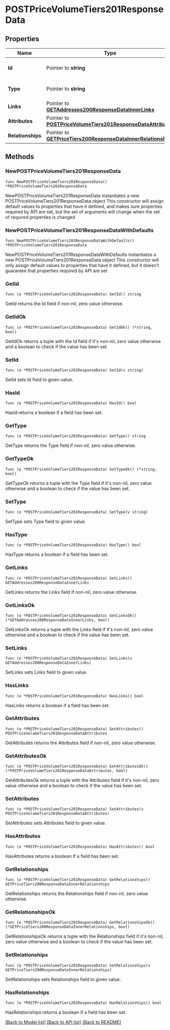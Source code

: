 # POSTPriceVolumeTiers201ResponseData

## Properties

Name | Type | Description | Notes
------------ | ------------- | ------------- | -------------
**Id** | Pointer to **string** | The resource&#39;s id | [optional] 
**Type** | Pointer to **string** | The resource&#39;s type | [optional] 
**Links** | Pointer to [**GETAddresses200ResponseDataInnerLinks**](GETAddresses200ResponseDataInnerLinks.md) |  | [optional] 
**Attributes** | Pointer to [**POSTPriceVolumeTiers201ResponseDataAttributes**](POSTPriceVolumeTiers201ResponseDataAttributes.md) |  | [optional] 
**Relationships** | Pointer to [**GETPriceTiers200ResponseDataInnerRelationships**](GETPriceTiers200ResponseDataInnerRelationships.md) |  | [optional] 

## Methods

### NewPOSTPriceVolumeTiers201ResponseData

`func NewPOSTPriceVolumeTiers201ResponseData() *POSTPriceVolumeTiers201ResponseData`

NewPOSTPriceVolumeTiers201ResponseData instantiates a new POSTPriceVolumeTiers201ResponseData object
This constructor will assign default values to properties that have it defined,
and makes sure properties required by API are set, but the set of arguments
will change when the set of required properties is changed

### NewPOSTPriceVolumeTiers201ResponseDataWithDefaults

`func NewPOSTPriceVolumeTiers201ResponseDataWithDefaults() *POSTPriceVolumeTiers201ResponseData`

NewPOSTPriceVolumeTiers201ResponseDataWithDefaults instantiates a new POSTPriceVolumeTiers201ResponseData object
This constructor will only assign default values to properties that have it defined,
but it doesn't guarantee that properties required by API are set

### GetId

`func (o *POSTPriceVolumeTiers201ResponseData) GetId() string`

GetId returns the Id field if non-nil, zero value otherwise.

### GetIdOk

`func (o *POSTPriceVolumeTiers201ResponseData) GetIdOk() (*string, bool)`

GetIdOk returns a tuple with the Id field if it's non-nil, zero value otherwise
and a boolean to check if the value has been set.

### SetId

`func (o *POSTPriceVolumeTiers201ResponseData) SetId(v string)`

SetId sets Id field to given value.

### HasId

`func (o *POSTPriceVolumeTiers201ResponseData) HasId() bool`

HasId returns a boolean if a field has been set.

### GetType

`func (o *POSTPriceVolumeTiers201ResponseData) GetType() string`

GetType returns the Type field if non-nil, zero value otherwise.

### GetTypeOk

`func (o *POSTPriceVolumeTiers201ResponseData) GetTypeOk() (*string, bool)`

GetTypeOk returns a tuple with the Type field if it's non-nil, zero value otherwise
and a boolean to check if the value has been set.

### SetType

`func (o *POSTPriceVolumeTiers201ResponseData) SetType(v string)`

SetType sets Type field to given value.

### HasType

`func (o *POSTPriceVolumeTiers201ResponseData) HasType() bool`

HasType returns a boolean if a field has been set.

### GetLinks

`func (o *POSTPriceVolumeTiers201ResponseData) GetLinks() GETAddresses200ResponseDataInnerLinks`

GetLinks returns the Links field if non-nil, zero value otherwise.

### GetLinksOk

`func (o *POSTPriceVolumeTiers201ResponseData) GetLinksOk() (*GETAddresses200ResponseDataInnerLinks, bool)`

GetLinksOk returns a tuple with the Links field if it's non-nil, zero value otherwise
and a boolean to check if the value has been set.

### SetLinks

`func (o *POSTPriceVolumeTiers201ResponseData) SetLinks(v GETAddresses200ResponseDataInnerLinks)`

SetLinks sets Links field to given value.

### HasLinks

`func (o *POSTPriceVolumeTiers201ResponseData) HasLinks() bool`

HasLinks returns a boolean if a field has been set.

### GetAttributes

`func (o *POSTPriceVolumeTiers201ResponseData) GetAttributes() POSTPriceVolumeTiers201ResponseDataAttributes`

GetAttributes returns the Attributes field if non-nil, zero value otherwise.

### GetAttributesOk

`func (o *POSTPriceVolumeTiers201ResponseData) GetAttributesOk() (*POSTPriceVolumeTiers201ResponseDataAttributes, bool)`

GetAttributesOk returns a tuple with the Attributes field if it's non-nil, zero value otherwise
and a boolean to check if the value has been set.

### SetAttributes

`func (o *POSTPriceVolumeTiers201ResponseData) SetAttributes(v POSTPriceVolumeTiers201ResponseDataAttributes)`

SetAttributes sets Attributes field to given value.

### HasAttributes

`func (o *POSTPriceVolumeTiers201ResponseData) HasAttributes() bool`

HasAttributes returns a boolean if a field has been set.

### GetRelationships

`func (o *POSTPriceVolumeTiers201ResponseData) GetRelationships() GETPriceTiers200ResponseDataInnerRelationships`

GetRelationships returns the Relationships field if non-nil, zero value otherwise.

### GetRelationshipsOk

`func (o *POSTPriceVolumeTiers201ResponseData) GetRelationshipsOk() (*GETPriceTiers200ResponseDataInnerRelationships, bool)`

GetRelationshipsOk returns a tuple with the Relationships field if it's non-nil, zero value otherwise
and a boolean to check if the value has been set.

### SetRelationships

`func (o *POSTPriceVolumeTiers201ResponseData) SetRelationships(v GETPriceTiers200ResponseDataInnerRelationships)`

SetRelationships sets Relationships field to given value.

### HasRelationships

`func (o *POSTPriceVolumeTiers201ResponseData) HasRelationships() bool`

HasRelationships returns a boolean if a field has been set.


[[Back to Model list]](../README.md#documentation-for-models) [[Back to API list]](../README.md#documentation-for-api-endpoints) [[Back to README]](../README.md)


